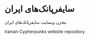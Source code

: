 سایفرپانک‌های ایران
===================

مخزن وبسایت سایفرپانک‌های ایران

Iranian Cypherpunks website repository
